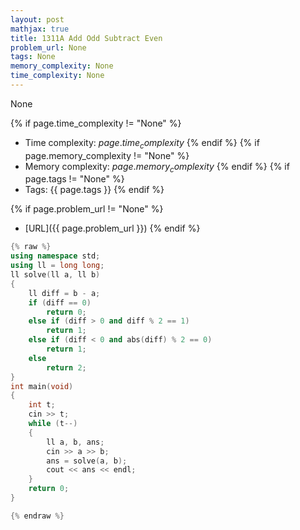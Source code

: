 ```yaml
---
layout: post
mathjax: true
title: 1311A Add Odd Subtract Even
problem_url: None
tags: None
memory_complexity: None
time_complexity: None
---
```


None


{% if page.time_complexity != "None" %}
- Time complexity: ${{ page.time_complexity }}$
{% endif %}
{% if page.memory_complexity != "None" %}
- Memory complexity: ${{ page.memory_complexity }}$
{% endif %}
{% if page.tags != "None" %}
- Tags: {{ page.tags }}
{% endif %}

{% if page.problem_url != "None" %}
- [URL]({{ page.problem_url }})
{% endif %}

```cpp
{% raw %}
using namespace std;
using ll = long long;
ll solve(ll a, ll b)
{
    ll diff = b - a;
    if (diff == 0)
        return 0;
    else if (diff > 0 and diff % 2 == 1)
        return 1;
    else if (diff < 0 and abs(diff) % 2 == 0)
        return 1;
    else
        return 2;
}
int main(void)
{
    int t;
    cin >> t;
    while (t--)
    {
        ll a, b, ans;
        cin >> a >> b;
        ans = solve(a, b);
        cout << ans << endl;
    }
    return 0;
}

{% endraw %}
```